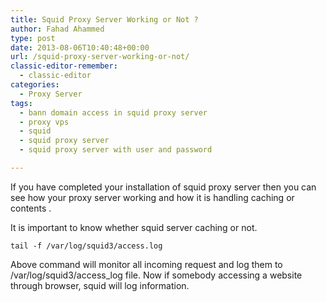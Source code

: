 ```yaml
---
title: Squid Proxy Server Working or Not ?
author: Fahad Ahammed
type: post
date: 2013-08-06T10:40:48+00:00
url: /squid-proxy-server-working-or-not/
classic-editor-remember:
  - classic-editor
categories:
  - Proxy Server
tags:
  - bann domain access in squid proxy server
  - proxy vps
  - squid
  - squid proxy server
  - squid proxy server with user and password

---
```

If you have completed your installation of squid proxy server then you can see how your proxy server working and how it is handling caching or contents .<!--more-->

It is important to know whether squid server caching or not.

    tail -f /var/log/squid3/access.log

Above command will monitor all incoming request and log them to /var/log/squid3/access_log file. Now if somebody accessing a website through browser, squid will log information.